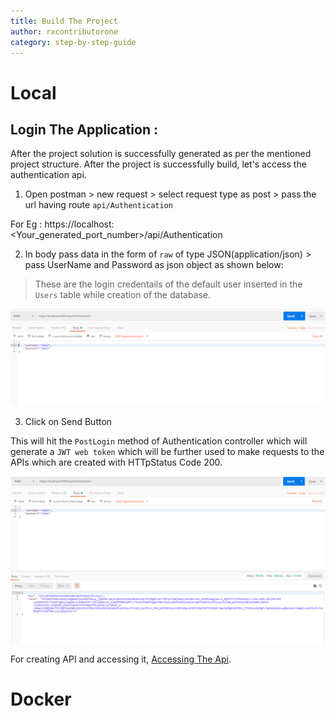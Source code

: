 ```yaml
---
title: Build The Project
author: rxcontributorone
category: step-by-step-guide  
---
```


# Local

## Login The Application : 
After the project solution is successfully generated as per the mentioned project structure. After the project is successfully build, let's access the authentication api.

1) Open postman >  new request >  select request type as post > pass the url having route `api/Authentication`

For Eg : https://localhost:<Your_generated_port_number>/api/Authentication 

2) In body pass data in the form of `raw` of type JSON(application/json) > pass UserName and Password as json object as shown below: 

> These are the login credentails of the default user inserted in the `Users` table while creation of the database.

![Login Request](login-request.PNG)

3) Click on Send Button

This will hit the `PostLogin` method of Authentication controller which will generate a `JWT web token` which will be further used to make requests to the APIs which are created with HTTpStatus Code 200.  

![Login Result](login-result.PNG)

For creating API and accessing it, <a href="\developing-the-api\basic-controller.html">Accessing The Api</a>.  

# Docker